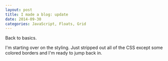 ```yaml
---
layout: post
title: I made a blog: update
date: 2014-09-30
categories: JavaScript, Floats, Grid
---
```


Back to basics.

I'm starting over on the styling. Just stripped out all of the CSS except some colored borders and I'm ready to jump back in. 

